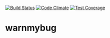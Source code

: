 [![Build Status](https://travis-ci.org/pinedevelop/warnmybug.svg?branch=master)](https://travis-ci.org/pinedevelop/warnmybug) [![Code Climate](https://codeclimate.com/github/pinedevelop/warnmybug/badges/gpa.svg)](https://codeclimate.com/github/pinedevelop/warnmybug) [![Test Coverage](https://codeclimate.com/github/pinedevelop/warnmybug/badges/coverage.svg)](https://codeclimate.com/github/pinedevelop/warnmybug/coverage)
# warnmybug
